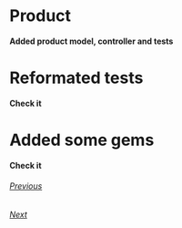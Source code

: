 # Product
__Added product model, controller and tests__

# Reformated tests
__Check it__

# Added some gems
__Check it__

###### [Previous](./7.md)
###### [Next](./9.md)
